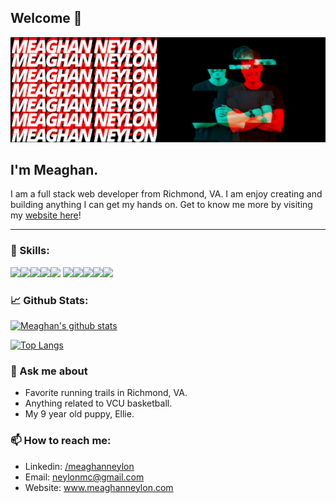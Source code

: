 ## Welcome 👋

<img src = "images/bannerlogo.png">

## I'm Meaghan.

I am a full stack web developer from Richmond, VA. I am enjoy creating and building anything I can get my hands on. Get to know me more by visiting my <a href= "https://www.meaghanneylon.com/">website here</a>!

---

### 💼 Skills:

![](https://img.shields.io/badge/Framework-React-informational?style=flat&logo=react&logoColor=white&color=red)![](https://img.shields.io/badge/Code-JavaScript-informational?style=flat&logo=JavaScript&logoColor=white&color=red)![](https://img.shields.io/badge/Database-MongoDB-informational?style=flat&logo=MongoDB&logoColor=white&color=red)![](https://img.shields.io/badge/Database-MySQL-informational?style=flat&logo=MySQL&logoColor=white&color=red)![](https://img.shields.io/badge/Style-CSS-informational?style=flat&logo=css3&logoColor=white&color=red)
![](https://img.shields.io/badge/Code-HTML-informational?style=flat&logo=html5&logoColor=white&color=red)![](https://img.shields.io/badge/Style-Bootstrap-informational?style=flat&logo=bootstrap&logoColor=white&color=red)![](https://img.shields.io/badge/Library-Express-informational?style=flat&logo=express&logoColor=white&color=red)![](https://img.shields.io/badge/Backend-Node.js-informational?style=flat&logo=node.js&logoColor=white&color=red)![](https://img.shields.io/badge/VC-Git-informational?style=flat&logo=git&logoColor=white&color=red)

### :chart_with_upwards_trend: Github Stats:

[![Meaghan's github stats](https://github-readme-stats.vercel.app/api?username=neylonmc)](https://github.com/neylonmc/github-readme-stats)

[![Top Langs](https://github-readme-stats.vercel.app/api/top-langs/?username=neylonmc&layout=compact)](https://github.com/neylonmc/github-readme-stats)

###

### 💬 Ask me about

- Favorite running trails in Richmond, VA.
- Anything related to VCU basketball.
- My 9 year old puppy, Ellie.

### 📫 How to reach me:

- Linkedin: <a href= "https://www.linkedin.com/in/meaghan-neylon-844b031b4/">/meaghanneylon</a>
- Email: neylonmc@gmail.com
- Website: <a href= "https://www.meaghanneylon.com/">www.meaghanneylon.com</a>
